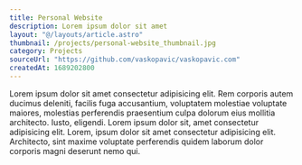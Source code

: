 ```yaml
---
title: Personal Website
description: Lorem ipsum dolor sit amet
layout: "@/layouts/article.astro"
thumbnail: /projects/personal-website_thumbnail.jpg
category: Projects
sourceUrl: "https://github.com/vaskopavic/vaskopavic.com"
createdAt: 1689202800
---
```


Lorem ipsum dolor sit amet consectetur adipisicing elit. Rem corporis autem ducimus deleniti, facilis fuga accusantium, voluptatem molestiae voluptate maiores, molestias perferendis praesentium culpa dolorum eius mollitia architecto. Iusto, eligendi. Lorem ipsum dolor sit, amet consectetur adipisicing elit. Lorem, ipsum dolor sit amet consectetur adipisicing elit. Architecto, sint maxime voluptate perferendis quidem laborum dolor corporis magni deserunt nemo qui.

